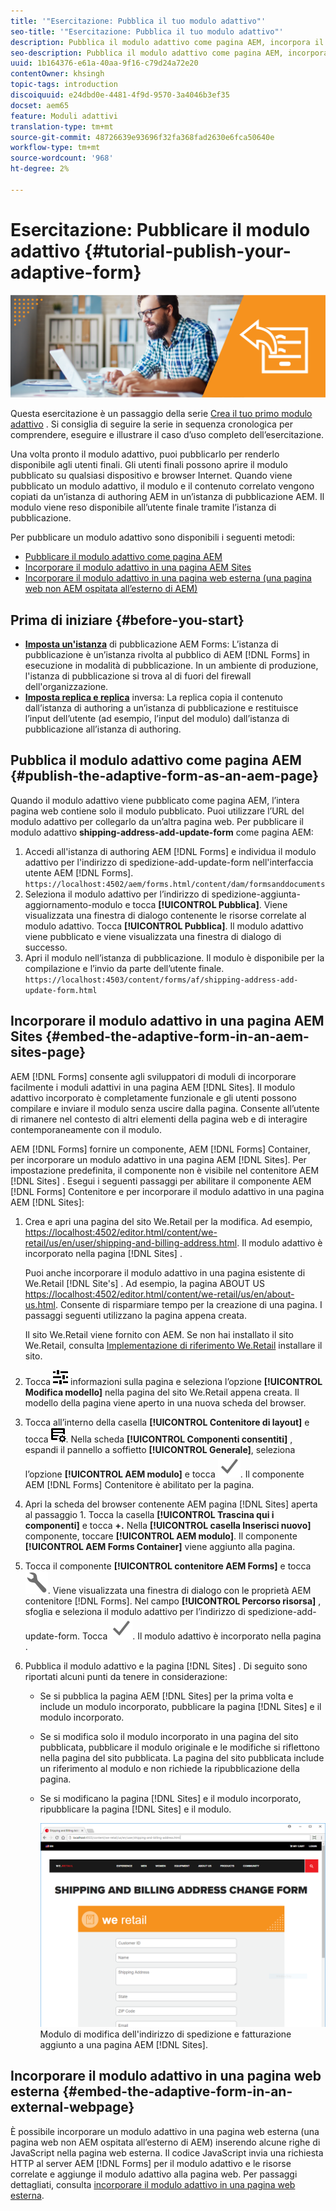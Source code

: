 ```yaml
---
title: '"Esercitazione: Pubblica il tuo modulo adattivo"'
seo-title: '"Esercitazione: Pubblica il tuo modulo adattivo"'
description: Pubblica il modulo adattivo come pagina AEM, incorpora il modulo in una pagina AEM Sites o incorpora il modulo adattivo in una pagina web esterna
seo-description: Pubblica il modulo adattivo come pagina AEM, incorpora il modulo in una pagina AEM Sites o incorpora il modulo adattivo in una pagina web esterna
uuid: 1b164376-e61a-40aa-9f16-c79d24a72e20
contentOwner: khsingh
topic-tags: introduction
discoiquuid: e24dbd0e-4481-4f9d-9570-3a4046b3ef35
docset: aem65
feature: Moduli adattivi
translation-type: tm+mt
source-git-commit: 48726639e93696f32fa368fad2630e6fca50640e
workflow-type: tm+mt
source-wordcount: '968'
ht-degree: 2%

---
```



# Esercitazione: Pubblicare il modulo adattivo {#tutorial-publish-your-adaptive-form}

![](do-not-localize/13-publish-your-adaptive-form-small.png)

Questa esercitazione è un passaggio della serie [Crea il tuo primo modulo adattivo](https://helpx.adobe.com/it/experience-manager/6-3/forms/using/create-your-first-adaptive-form.html) . Si consiglia di seguire la serie in sequenza cronologica per comprendere, eseguire e illustrare il caso d’uso completo dell’esercitazione.

Una volta pronto il modulo adattivo, puoi pubblicarlo per renderlo disponibile agli utenti finali. Gli utenti finali possono aprire il modulo pubblicato su qualsiasi dispositivo e browser Internet. Quando viene pubblicato un modulo adattivo, il modulo e il contenuto correlato vengono copiati da un’istanza di authoring AEM in un’istanza di pubblicazione AEM. Il modulo viene reso disponibile all’utente finale tramite l’istanza di pubblicazione.

Per pubblicare un modulo adattivo sono disponibili i seguenti metodi:

* [Pubblicare il modulo adattivo come pagina AEM](../../forms/using/publish-your-adaptive-form.md#publish-the-adaptive-form-as-an-aem-page)
* [Incorporare il modulo adattivo in una pagina AEM Sites](#embed-the-adaptive-form-in-an-aem-sites-page)
* [Incorporare il modulo adattivo in una pagina web esterna (una pagina web non AEM ospitata all’esterno di AEM)](../../forms/using/publish-your-adaptive-form.md)

## Prima di iniziare {#before-you-start}

* **[Imposta un&#39;istanza](https://helpx.adobe.com/it/experience-manager/6-3/forms/using/installing-configuring-aem-forms-osgi.html)** di pubblicazione AEM Forms: L’istanza di pubblicazione è un’istanza rivolta al pubblico di AEM  [!DNL Forms] in esecuzione in modalità di pubblicazione. In un ambiente di produzione, l&#39;istanza di pubblicazione si trova al di fuori del firewall dell&#39;organizzazione.
* **[Imposta replica e replica](https://helpx.adobe.com/experience-manager/6-3/help/sites-deploying/replication.html)** inversa: La replica copia il contenuto dall’istanza di authoring a un’istanza di pubblicazione e restituisce l’input dell’utente (ad esempio, l’input del modulo) dall’istanza di pubblicazione all’istanza di authoring.

## Pubblica il modulo adattivo come pagina AEM {#publish-the-adaptive-form-as-an-aem-page}

Quando il modulo adattivo viene pubblicato come pagina AEM, l’intera pagina web contiene solo il modulo pubblicato. Puoi utilizzare l’URL del modulo adattivo per collegarlo da un’altra pagina web. Per pubblicare il modulo adattivo **shipping-address-add-update-form** come pagina AEM:

1. Accedi all&#39;istanza di authoring AEM [!DNL Forms] e individua il modulo adattivo per l&#39;indirizzo di spedizione-add-update-form nell&#39;interfaccia utente AEM [!DNL Forms].
   `https://localhost:4502/aem/forms.html/content/dam/formsanddocuments`
1. Seleziona il modulo adattivo per l’indirizzo di spedizione-aggiunta-aggiornamento-modulo e tocca **[!UICONTROL Pubblica]**. Viene visualizzata una finestra di dialogo contenente le risorse correlate al modulo adattivo. Tocca **[!UICONTROL Pubblica]**. Il modulo adattivo viene pubblicato e viene visualizzata una finestra di dialogo di successo.
1. Apri il modulo nell’istanza di pubblicazione. Il modulo è disponibile per la compilazione e l’invio da parte dell’utente finale.
   `https://localhost:4503/content/forms/af/shipping-address-add-update-form.html`

## Incorporare il modulo adattivo in una pagina AEM Sites {#embed-the-adaptive-form-in-an-aem-sites-page}

AEM [!DNL Forms] consente agli sviluppatori di moduli di incorporare facilmente i moduli adattivi in una pagina AEM [!DNL Sites]. Il modulo adattivo incorporato è completamente funzionale e gli utenti possono compilare e inviare il modulo senza uscire dalla pagina. Consente all’utente di rimanere nel contesto di altri elementi della pagina web e di interagire contemporaneamente con il modulo.

AEM [!DNL Forms] fornire un componente, AEM [!DNL Forms] Container, per incorporare un modulo adattivo in una pagina AEM [!DNL Sites]. Per impostazione predefinita, il componente non è visibile nel contenitore AEM [!DNL Sites] . Esegui i seguenti passaggi per abilitare il componente AEM [!DNL Forms] Contenitore e per incorporare il modulo adattivo in una pagina AEM [!DNL Sites]:

1. Crea e apri una pagina del sito We.Retail per la modifica. Ad esempio, [https://localhost:4502/editor.html/content/we-retail/us/en/user/shipping-and-billing-address.html](https://localhost:4502/editor.html/content/we-retail/us/en/user/shipping-and-billing-address.html). Il modulo adattivo è incorporato nella pagina [!DNL Sites] .

   Puoi anche incorporare il modulo adattivo in una pagina esistente di We.Retail [!DNL Site's] . Ad esempio, la pagina ABOUT US [https://localhost:4502/editor.html/content/we-retail/us/en/about-us.html](https://localhost:4502/editor.html/content/we-retail/us/en/about-us.html). Consente di risparmiare tempo per la creazione di una pagina. I passaggi seguenti utilizzano la pagina appena creata.

   Il sito We.Retail viene fornito con AEM. Se non hai installato il sito We.Retail, consulta [Implementazione di riferimento We.Retail](https://helpx.adobe.com/experience-manager/6-3/help/sites-developing/we-retail.html) installare il sito.

1. Tocca ![proprietà](assets/properties.png) informazioni sulla pagina e seleziona l’opzione **[!UICONTROL Modifica modello]** nella pagina del sito We.Retail appena creata. Il modello della pagina viene aperto in una nuova scheda del browser.
1. Tocca all’interno della casella **[!UICONTROL Contenitore di layout]** e tocca ![gestione dei feed](assets/feedmanagement.png). Nella scheda **[!UICONTROL Componenti consentiti]** , espandi il pannello a soffietto **[!UICONTROL Generale]**, seleziona l’opzione **[!UICONTROL AEM modulo]** e tocca ![salva_icona](assets/save_icon.svg). Il componente AEM [!DNL Forms] Contenitore è abilitato per la pagina.

1. Apri la scheda del browser contenente AEM pagina [!DNL Sites] aperta al passaggio 1. Tocca la casella **[!UICONTROL Trascina qui i componenti]** e tocca **+.** Nella  **[!UICONTROL casella Inserisci nuovo]** componente, toccare  **[!UICONTROL AEM modulo]**. Il componente **[!UICONTROL AEM Forms Container]** viene aggiunto alla pagina.
1. Tocca il componente **[!UICONTROL contenitore AEM Forms]** e tocca ![configure-icon](assets/configure-icon.svg). Viene visualizzata una finestra di dialogo con le proprietà AEM contenitore [!DNL Forms]. Nel campo **[!UICONTROL Percorso risorsa]** , sfoglia e seleziona il modulo adattivo per l’indirizzo di spedizione-add-update-form. Tocca ![save_icon](assets/save_icon.svg). Il modulo adattivo è incorporato nella pagina .
1. Pubblica il modulo adattivo e la pagina [!DNL Sites] . Di seguito sono riportati alcuni punti da tenere in considerazione:

   * Se si pubblica la pagina AEM [!DNL Sites] per la prima volta e include un modulo incorporato, pubblicare la pagina [!DNL Sites] e il modulo incorporato.
   * Se si modifica solo il modulo incorporato in una pagina del sito pubblicata, pubblicare il modulo originale e le modifiche si riflettono nella pagina del sito pubblicata. La pagina del sito pubblicata include un riferimento al modulo e non richiede la ripubblicazione della pagina.
   * Se si modificano la pagina [!DNL Sites] e il modulo incorporato, ripubblicare la pagina [!DNL Sites] e il modulo.

      ![embed-in-aem-sites](assets/embed-in-aem-sites.png)
   Modulo di modifica dell&#39;indirizzo di spedizione e fatturazione aggiunto a una pagina AEM [!DNL Sites].

## Incorporare il modulo adattivo in una pagina web esterna {#embed-the-adaptive-form-in-an-external-webpage}

È possibile incorporare un modulo adattivo in una pagina web esterna (una pagina web non AEM ospitata all’esterno di AEM) inserendo alcune righe di JavaScript nella pagina web esterna. Il codice JavaScript invia una richiesta HTTP al server AEM [!DNL Forms] per il modulo adattivo e le risorse correlate e aggiunge il modulo adattivo alla pagina web. Per passaggi dettagliati, consulta [incorporare il modulo adattivo in una pagina web esterna](/help/forms/using/embed-adaptive-form-external-web-page.md).
